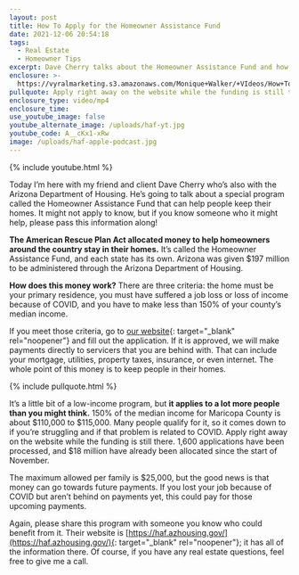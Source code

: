 ```yaml
---
layout: post
title: How To Apply for the Homeowner Assistance Fund
date: 2021-12-06 20:54:18
tags:
  - Real Estate
  - Homeowner Tips
excerpt: Dave Cherry talks about the Homeowner Assistance Fund and how to apply.
enclosure: >-
  https://vyralmarketing.s3.amazonaws.com/Monique+Walker/+VIdeos/How+To+Apply+for+the+Homeowner+Assistance+Fund.mp4
pullquote: Apply right away on the website while the funding is still there.
enclosure_type: video/mp4
enclosure_time:
use_youtube_image: false
youtube_alternate_image: /uploads/haf-yt.jpg
youtube_code: A__cKx1-xRw
image: /uploads/haf-apple-podcast.jpg
---
```

{% include youtube.html %}

Today I’m here with my friend and client Dave Cherry who’s also with the Arizona Department of Housing. He’s going to talk about a special program called the Homeowner Assistance Fund that can help people keep their homes. It might not apply to know, but if you know someone who it might help, please pass this information along\!

**The American Rescue Plan Act allocated money to help homeowners around the country stay in their homes.** It’s called the Homeowner Assistance Fund, and each state has its own. Arizona was given $197 million to be administered through the Arizona Department of Housing.

**How does this money work?** There are three criteria: the home must be your primary residence, you must have suffered a job loss or loss of income because of COVID, and you have to make less than 150% of your county’s median income.&nbsp;

If you meet those criteria, go to [our website](https://haf.azhousing.gov/){: target="_blank" rel="noopener"} and fill out the application. If it is approved, we will make payments directly to servicers that you are behind with. That can include your mortgage, utilities, property taxes, insurance, or even internet. The whole point of this money is to keep people in their homes.&nbsp;

{% include pullquote.html %}

It’s a little bit of a low-income program, but **it applies to a lot more people than you might think.** 150% of the median income for Maricopa County is about $110,000 to $115,000. Many people qualify for it, so it comes down to if you’re struggling and if that problem is related to COVID. Apply right away on the website while the funding is still there. 1,600 applications have been processed, and $18 million have already been allocated since the start of November.&nbsp;

The maximum allowed per family is $25,000, but the good news is that money can go towards future payments. If you lost your job because of COVID but aren’t behind on payments yet, this could pay for those upcoming payments.&nbsp;

Again, please share this program with someone you know who could benefit from it. Their website is [https://haf.azhousing.gov/](https://haf.azhousing.gov/){: target="_blank" rel="noopener"}; it has all of the information there. Of course, if you have any real estate questions, feel free to give me a call.
